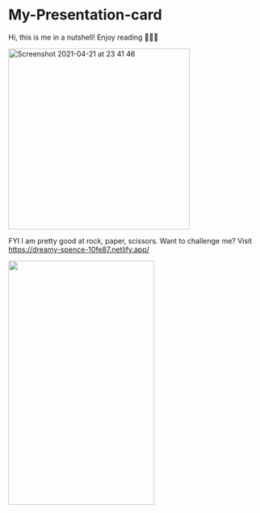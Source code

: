# My-Presentation-card
Hi, this is me in a nutshell! Enjoy reading 💁🏽‍♀️


<img width="359" alt="Screenshot 2021-04-21 at 23 41 46" src="https://user-images.githubusercontent.com/74925057/115624709-4bf88000-a2fb-11eb-892f-8af22f3a60ad.png">


FYI I am pretty good at rock, paper, scissors. Want to challenge me?
Visit https://dreamy-spence-10fe87.netlify.app/

<img src="https://user-images.githubusercontent.com/74925057/115625241-0d16fa00-a2fc-11eb-864d-626397d9f67d.gif" width="289" height="484">
